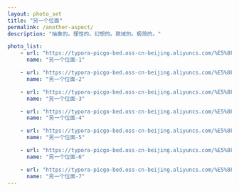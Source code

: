 ```yaml
---
layout: photo_set
title: "另一个位面"
permalink: /another-aspect/
description: "抽象的。理性的。幻想的。脱域的。极简的。"

photo_list:
    - url: "https://typora-picgo-bed.oss-cn-beijing.aliyuncs.com/%E5%8F%A6%E4%B8%80%E4%B8%AA%E4%BD%8D%E9%9D%A2-1.jpg"
      name: "另一个位面-1"

    - url: "https://typora-picgo-bed.oss-cn-beijing.aliyuncs.com/%E5%8F%A6%E4%B8%80%E4%B8%AA%E4%BD%8D%E9%9D%A2-2.jpg"
      name: "另一个位面-2"

    - url: "https://typora-picgo-bed.oss-cn-beijing.aliyuncs.com/%E5%8F%A6%E4%B8%80%E4%B8%AA%E4%BD%8D%E9%9D%A2-3.jpg"
      name: "另一个位面-3"

    - url: "https://typora-picgo-bed.oss-cn-beijing.aliyuncs.com/%E5%8F%A6%E4%B8%80%E4%B8%AA%E4%BD%8D%E9%9D%A2-4.jpg"
      name: "另一个位面-4"

    - url: "https://typora-picgo-bed.oss-cn-beijing.aliyuncs.com/%E5%8F%A6%E4%B8%80%E4%B8%AA%E4%BD%8D%E9%9D%A2-5.jpg"
      name: "另一个位面-5"

    - url: "https://typora-picgo-bed.oss-cn-beijing.aliyuncs.com/%E5%8F%A6%E4%B8%80%E4%B8%AA%E4%BD%8D%E9%9D%A2-6.jpg"
      name: "另一个位面-6"

    - url: "https://typora-picgo-bed.oss-cn-beijing.aliyuncs.com/%E5%8F%A6%E4%B8%80%E4%B8%AA%E4%BD%8D%E9%9D%A2-7.jpg"
      name: "另一个位面-7"
---
```

